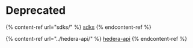 # Deprecated

{% content-ref url="sdks/" %}
[sdks](sdks/)
{% endcontent-ref %}

{% content-ref url="../hedera-api/" %}
[hedera-api](../hedera-api/)
{% endcontent-ref %}

